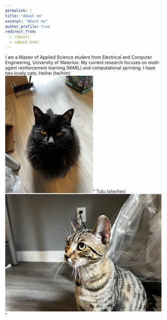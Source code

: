 ```yaml
---
permalink: /
title: "About me"
excerpt: "About me"
author_profile: true
redirect_from: 
  - /about/
  - /about.html
---
```


I am a Master of Applied Science student from Electrical and Computer Engineering, University of Waterloo. My current research focuses on multi-agent reinforcement learning (MARL) and computational sprinting. 
I have two lovely cats: 
Heihei (he/him)<br/><img src='/images/heihei.png'>"
Tutu (she/her)<br/><img src='/images/tutu.png'>"


